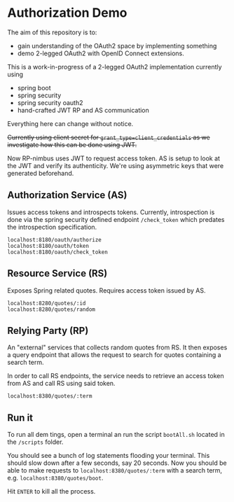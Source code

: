 # Authorization Demo

The aim of this repository is to:
 
- gain understanding of the OAuth2 space by implementing something
- demo 2-legged OAuth2 with OpenID Connect extensions. 

This is a work-in-progress of a 2-legged OAuth2 implementation currently using

- spring boot
- spring security
- spring security oauth2
- hand-crafted JWT RP and AS communication

Everything here can change without notice.

~~Currently using client secret for `grant_type=client_credentials` as we 
investigate how this can be done using JWT.~~

Now RP-nimbus uses JWT to request access token. AS is setup to look at the 
JWT and verify its authenticity. We're using asymmetric keys that were generated
beforehand.

## Authorization Service (AS)

Issues access tokens and introspects tokens. Currently, introspection is done
via the spring security defined endpoint `/check_token` which predates the 
introspection specification.

    localhost:8180/oauth/authorize
    localhost:8180/oauth/token
    localhost:8180/oauth/check_token

## Resource Service (RS)

Exposes Spring related quotes. Requires access token issued by AS.

    localhost:8280/quotes/:id
    localhost:8280/quotes/random
    
## Relying Party (RP)
 
An "external" services that collects random quotes from RS. It then exposes a 
query endpoint that allows the request to search for quotes containing a search
term.

In order to call RS endpoints, the service needs to retrieve an access token 
from AS and call RS using said token.

    localhost:8380/quotes/:term
    
## Run it

To run all dem tings, open a terminal an run the script `bootAll.sh` located in
the `/scripts` folder.

You should see a bunch of log statements flooding your terminal. This should 
slow down after a few seconds, say 20 seconds. Now you should be able to make
requests to `localhost:8380/quotes/:term` with a search term, e.g. 
`localhost:8380/quotes/boot`.

Hit `ENTER` to kill all the process.
    

 
 

